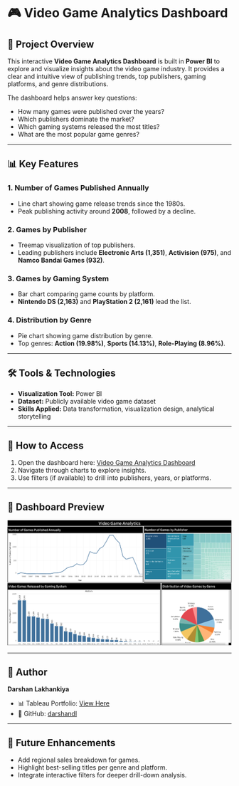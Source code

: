 # 🎮 Video Game Analytics Dashboard  


## 📌 Project Overview  
This interactive **Video Game Analytics Dashboard** is built in **Power BI** to explore and visualize insights about the video game industry. It provides a clear and intuitive view of publishing trends, top publishers, gaming platforms, and genre distributions.  

The dashboard helps answer key questions:  
- How many games were published over the years?  
- Which publishers dominate the market?  
- Which gaming systems released the most titles?  
- What are the most popular game genres?  

---

## 📊 Key Features  

### 1. **Number of Games Published Annually**  
- Line chart showing game release trends since the 1980s.  
- Peak publishing activity around **2008**, followed by a decline.  

### 2. **Games by Publisher**  
- Treemap visualization of top publishers.  
- Leading publishers include **Electronic Arts (1,351)**, **Activision (975)**, and **Namco Bandai Games (932)**.  

### 3. **Games by Gaming System**  
- Bar chart comparing game counts by platform.  
- **Nintendo DS (2,163)** and **PlayStation 2 (2,161)** lead the list.  

### 4. **Distribution by Genre**  
- Pie chart showing game distribution by genre.  
- Top genres: **Action (19.98%)**, **Sports (14.13%)**, **Role-Playing (8.96%)**.  

---

## 🛠 Tools & Technologies  
- **Visualization Tool:** Power BI  
- **Dataset:** Publicly available video game dataset  
- **Skills Applied:** Data transformation, visualization design, analytical storytelling  

---

## 🚀 How to Access  
1. Open the dashboard here: [Video Game Analytics Dashboard](https://public.tableau.com/app/profile/darshan.lakhankiya/viz/video_game_dashboard_17556456255090/Dashboard2)  
2. Navigate through charts to explore insights.  
3. Use filters (if available) to drill into publishers, years, or platforms.  

---

## 📸 Dashboard Preview  

![Dashboard Preview](./Game_Analysis.JPG)

---

## 👤 Author  
**Darshan Lakhankiya**  
- 📊 Tableau Portfolio: [View Here](https://public.tableau.com/app/profile/darshan.lakhankiya/vizzes)  
- 💼 GitHub: [darshandl](https://github.com/darshandl)  

---

## 📌 Future Enhancements  
- Add regional sales breakdown for games.  
- Highlight best-selling titles per genre and platform.  
- Integrate interactive filters for deeper drill-down analysis.  
